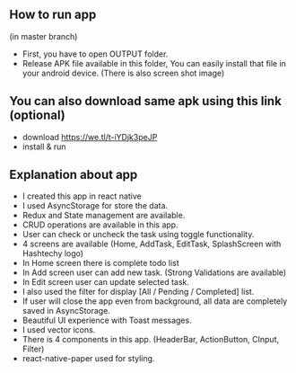 
## How to run app

(in master branch)
- First, you have to open OUTPUT folder.
- Release APK file available in this folder, You can easily install that file in your android device.
(There is also screen shot image)

## You can also download same apk using this link (optional)
- download https://we.tl/t-iYDjk3peJP
- install & run

## Explanation about app
- I created this app in react native
- I used AsyncStorage for store the data.
- Redux and State management are available.
- CRUD operations are available in this app.
- User can check or uncheck the task using toggle functionality.
- 4 screens are available (Home, AddTask, EditTask, SplashScreen with Hashtechy logo)
- In Home screen there is complete todo list
- In Add screen user can add new task. (Strong Validations are available)
- In Edit screen user can update selected task.
- I also used the filter for display [All / Pending / Completed] list.
- If user will close the app even from background, all data are completely saved in AsyncStorage.
- Beautiful UI experience with Toast messages.
- I used vector icons.
- There is 4 components in this app. (HeaderBar, ActionButton, CInput, Filter)
- react-native-paper used for styling.
